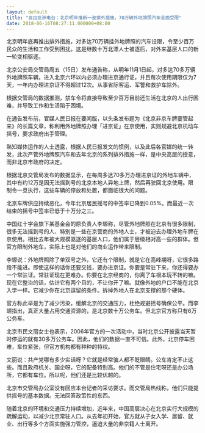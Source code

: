 ```yaml
---
layout: default
title: "自由亚洲电台：北京明年推新一波排外措施，70万辆外地牌照汽车全面受限"
date: 2018-06-16T08:27:11.000000+08:00
---
```


北京明年底再推出排外措施，对多达70万辆挂外地牌照的汽车设限，令至少百万民众的生活和工作受到困扰。这是继数十万北漂人士被逐后，对外来基层人口的新一轮变相驱逐。

北京公安局交管局周五（15日）发布通告称，从明年11月1日起，对多达70多万辆外地牌照车辆，进入北京六环以内必须办理进京通行证，并且每次使用期限仅为7天，一年内办理进京证不得超过12次。从事省际客运、军警和救护车除外。

根据交管局的数据推测，禁车令将直接导致至少百万目前还生活在北京的人出行困难，并导致工作和生活陷于困境。

在通告发布前，官媒人民日报在要闻版，以头条发布题为《北京非京车牌要管起来》的长篇文章，称利用外地牌照办理「进京证」在京使用，实则规避北京机动车摇号，要求政府出手管理。

熟知媒体运作的人士透露，根据人民日报发文的惯例，以及此后各官媒的统一转发，此次严管外地牌照汽车和去年北京的系列排外措施一样，是中央高层的授意，而非北京市政府的决定。

根据北京交管局发布的数据显示，在每周多达70多万办理进京证的外地车辆中，其中有约12万是因无法摇到号的北京本地人异地上牌，然后再驶回北京使用。限制令一旦执行，这些车辆的停放和处置，都面临很大的问题。

北京车牌供应持续恶化，今年北京居民摇号的中签率已降到0.05%。而最近一次结束的摇号中签率已低于十万分之三。

中国红十字会旗下某基金会的原负责人李塬称，尽管外地牌照在北京有很多限制，很多无法摇到号的人、特别是一些在京营商的外地人士，才被迫去办理外地车牌在京使用。相比去年被大规模驱逐的基层人口，他们属于层级相对高一些的群体。但官方限制外地车，实际上也是对他们的商业运作带来限制。

李塬说：外地牌照除了单双号之外，它还有个限制，就是它在高峰期呀，它很多路段不能进。即使这样的话你还要交钱，要办进京证。你要是常驻下来，你还得要办一个常驻证。常驻证现在更难办。你要在北京经商的，你离了车根本玩不转的嘛。现在它整治的话，估计它有两个目的，不让你开了嘛。就像外地的户口不能在北京入学一样。它减少你在北京逗留的条件。拆掉外地人在北京支撑的那个硬体。

官方称此举是为了减少污染，缓解北京的交通压力，杜绝规避摇号确保公平。而李塬指出，真正大量占用交通资源的，是北京数十万公务车。但北京官方称只有6万公务车。

北京市民文丽女士也表示，2006年官方的一次活动中，当时北京公开披露当天暂时停运的就有30多万公务车。因此，他们的数据一直不可信。此外，北京停车困难，车位紧张，但官方机构都有种种的特权。

文丽说：共产党哪有多少实话呀？它就是经常骗人都不眨眼睛。公车肯定不止这些。而且政府机关、国企呀，它的配备特别高。他们的不管是住宅呀还是办公场所，它都有车位。所以呢，他们还是比较优越的。

北京市交管局办公室没有回应本台记者的采访要求。而交管局热线称，他们只能提供摇号的基本数据。无法回答政策性的东西。

随着北京的环境和交通压力持续增加，近年来，中国高层决心在北京实行大规模的疏解运动，以减少北京常驻人口。从去年初开始，官方就从子女入学、居留、就业、出行等多个方面实施强力管控，逼迫大量的非京籍人士离开。

